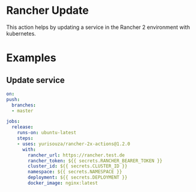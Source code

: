 # Rancher Update

This action helps by updating a service in the Rancher 2 environment with kubernetes. 

# Examples

## Update service

```yaml
on:
push:
  branches:
  - master

jobs:
  release:
    runs-on: ubuntu-latest
    steps:
    - uses: yurisouza/rancher-2x-actions@1.2.0
      with:
        rancher_url: https://rancher.test.de
        rancher_token: ${{ secrets.RANCHER_BEARER_TOKEN }}
        cluster_id: ${{ secrets.CLUSTER_ID }}
        namespace: ${{ secrets.NAMESPACE }}
        deployment: ${{ secrets.DEPLOYMENT }}
        docker_image: nginx:latest
```
